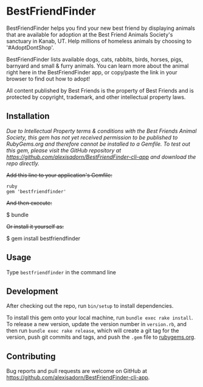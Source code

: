 # BestFriendFinder

BestFriendFinder helps you find your new best friend by displaying animals that are available for adoption
at the Best Friend Animals Society's sanctuary in Kanab, UT. Help millions of homeless animals by choosing to
'#AdoptDontShop'.

BestFriendFinder lists available dogs, cats, rabbits, birds, horses, pigs, barnyard and small & furry animals.
You can learn more about the animal right here in the BestFriendFinder app, or copy/paste the link in your browser
to find out how to adopt!

All content published by Best Friends is the property of Best Friends and is protected by copyright, trademark, and other intellectual property laws.

## Installation


*Due to Intellectual Property terms & conditions with the Best Friends Animal Society, this gem has not yet received
permission to be published to RubyGems.org and therefore cannot be installed to a Gemfile. To test out this gem,
please visit the GitHub repository at https://github.com/alexisadorn/BestFriendFinder-cli-app and download the repo directly.*

~~Add this line to your application's Gemfile:~~

```
ruby
gem 'bestfriendfinder'
```

~~And then execute:~~

  $ bundle

~~Or install it yourself as:~~

  $ gem install bestfriendfinder

## Usage

Type `bestfriendfinder` in the command line

## Development

After checking out the repo, run `bin/setup` to install dependencies.

To install this gem onto your local machine, run `bundle exec rake install`. To release a new version, update the version number in `version.rb`, and then run `bundle exec rake release`, which will create a git tag for the version, push git commits and tags, and push the `.gem` file to [rubygems.org](https://rubygems.org).

## Contributing

Bug reports and pull requests are welcome on GitHub at https://github.com/alexisadorn/BestFriendFinder-cli-app.
